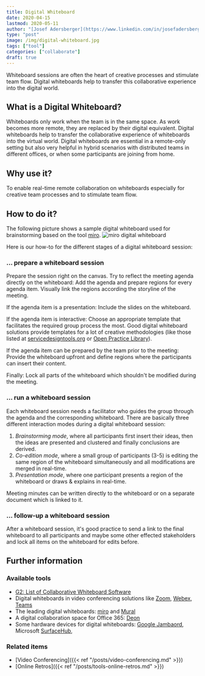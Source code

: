 ```yaml
---
title: Digital Whiteboard
date: 2020-04-15
lastmod: 2020-05-11
author: "[Josef Adersberger](https://www.linkedin.com/in/josefadersberger)"
type: "post"
image: /img/digital-whiteboard.jpg
tags: ["tool"]
categories: ["collaborate"]
draft: true
---
```


Whiteboard sessions are often the heart of creative processes and stimulate team flow. Digital whiteboards help to transfer this collaborative experience into the digital world.

<!--more-->

## What is a Digital Whiteboard?

Whiteboards only work when the team is in the same space. As work becomes more remote, they are replaced by their digital equivalent. Digital whiteboards help to transfer the collaborative experience of whiteboards into the virtual world. Digital whiteboards are essential in a remote-only setting but also very helpful in hybrid scenarios with distributed teams in different offices, or when some participants are joining from home.

## Why use it?

To enable real-time remote collaboration on whiteboards especially for creative team processes and to stimulate team flow.

## How to do it?

The following picture shows a sample digital whiteboard used for brainstorming based on the tool [miro](https://miro.com).
![miro digital whiteboard](/img/digital-whiteboard-miro.jpg)

Here is our how-to for the different stages of a digital whiteboard session:

### ... prepare a whiteboard session

Prepare the session right on the canvas. Try to reflect the meeting agenda directly on the whiteboard: Add the agenda and prepare regions for every agenda item. Visually link the regions according the storyline of the meeting. 

If the agenda item is a presentation: Include the slides on the whiteboard. 

If the agenda item is interactive: Choose an appropriate template that facilitates the required group process the most. Good digital whiteboard solutions provide templates for a lot of creative methodologies (like those listed at [servicedesigntools.org](https://servicedesigntools.org/tools) or [Open Practice Library](https://openpracticelibrary.com)).

If the agenda item can be prepared by the team prior to the meeting: Provide the whiteboard upfront and define regions where the participants can insert their content.

Finally: Lock all parts of the whiteboard which shouldn't be modified during the meeting.

### ... run a whiteboard session

Each whiteboard session needs a facilitator who guides the group through the agenda and the corresponding whiteboard. There are basically three different interaction modes during a digital whiteboard session:
 1. _Brainstorming mode_, where all participants first insert their ideas, then the ideas are presented and clustered and finally conclusions are derived.
 2. _Co-edition mode_, where a small group of participants (3-5) is editing the same region of the whiteboard simultaneously and all modifications are merged in real-time.
 3. _Presentation mode_, where one participant presents a region of the whiteboard or draws & explains in real-time.

Meeting minutes can be written directly to the whiteboard or on a separate document which is linked to it.

### ... follow-up a whiteboard session

After a whiteboard session, it's good practice to send a link to the final whiteboard to all participants and maybe some other effected stakeholders and lock all items on the whiteboard for edits before. 
   
## Further information

### Available tools
 * [G2: List of Collaborative Whiteboard Software](https://www.g2.com/categories/collaborative-whiteboard)
 * Digital whiteboards in video conferencing solutions like [Zoom](https://support.zoom.us/hc/en-us/articles/205677665-Sharing-a-whiteboard), [Webex](https://help.webex.com/de-de/zfhy55/Use-the-Whiteboard-on-Cisco-Webex-Board), [Teams](https://myteamsday.com/2019/11/19/how-to-use-whiteboard-in-teams-meetings)
 * The leading digital whiteboards: [miro](https://miro.com) and [Mural](https://mural.co)
 * A digital collaboration space for Office 365: [Deon](https://deon.de)
 * Some hardware devices for digital whiteboards: [Google Jambaord](https://gsuite.google.com/products/jamboard/), Microsoft [SurfaceHub](https://www.microsoft.com/en-us/surface/business/surface-hub-2), 

### Related items

* [Video Conferencing]({{< ref "/posts/video-conferencing.md" >}})
* [Online Retros]({{< ref "/posts/tools-online-retros.md" >}})
